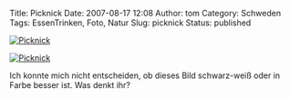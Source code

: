 Title: Picknick
Date: 2007-08-17 12:08
Author: tom
Category: Schweden
Tags: EssenTrinken, Foto, Natur
Slug: picknick
Status: published

[![Picknick](/pic/picnic_bw_s.jpg "Picknick")](/pic/picnic_bw_l.jpg)

<!--more In Farbe &raquo; -->

[![Picknick](/pic/picnic_col_s.jpg "Picknick")](/pic/picnic_col_l.jpg)

Ich konnte mich nicht entscheiden, ob dieses Bild schwarz-weiß oder in
Farbe besser ist. Was denkt ihr?

